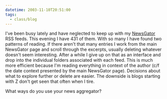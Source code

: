 ```yaml
---
datetime: 2003-11-10T20:51:00
tags:
  - class/blog
---
```

I've been busy lately and have neglected to keep up with my [NewsGator](http://www.newsgator.com) RSS feeds. This evening I have 431 of them. With so many I have found two patterns of reading. If there aren't that many entries I work from the main NewsGator page and scroll through the excerpts, usually deleting whatever doesn't seem interesting. After a while I give up on that as an interface and drop into the individual folders associated with each feed. This is much more efficient because I'm reading everything in context of the author (c/f the date context presented by the main NewsGator page). Decisions about what to explore further or delete are easier. The downside is blogs starting with Z don't get seen that often when I tire.

What ways do you use your news aggregator?

